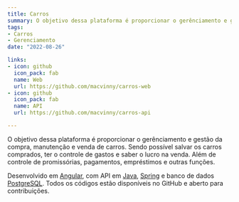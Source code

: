 ```yaml
---
title: Carros
summary: O objetivo dessa plataforma é proporcionar o gerênciamento e gestão da compra, manutenção e venda de carros.
tags:
- Carros
- Gerenciamento
date: "2022-08-26"

links:
- icon: github
  icon_pack: fab
  name: Web
  url: https://github.com/macvinny/carros-web
- icon: github
  icon_pack: fab
  name: API
  url: https://github.com/macvinny/carros-api

---
```

O objetivo dessa plataforma é proporcionar o gerênciamento e gestão da compra, manutenção e venda de carros. Sendo possível salvar os carros comprados, ter o controle de gastos e saber o lucro na venda. Além de controle de promissórias, pagamentos, empréstimos e outras funções.

Desenvolvido em [Angular](https://angular.io/), com API em [Java](https://www.oracle.com/java/technologies/java-ee-glance.html), [Spring](https://spring.io/) e banco de dados  [PostgreSQL](https://www.postgresql.org/). Todos os códigos estão disponíveis no GitHub e aberto para contribuições.